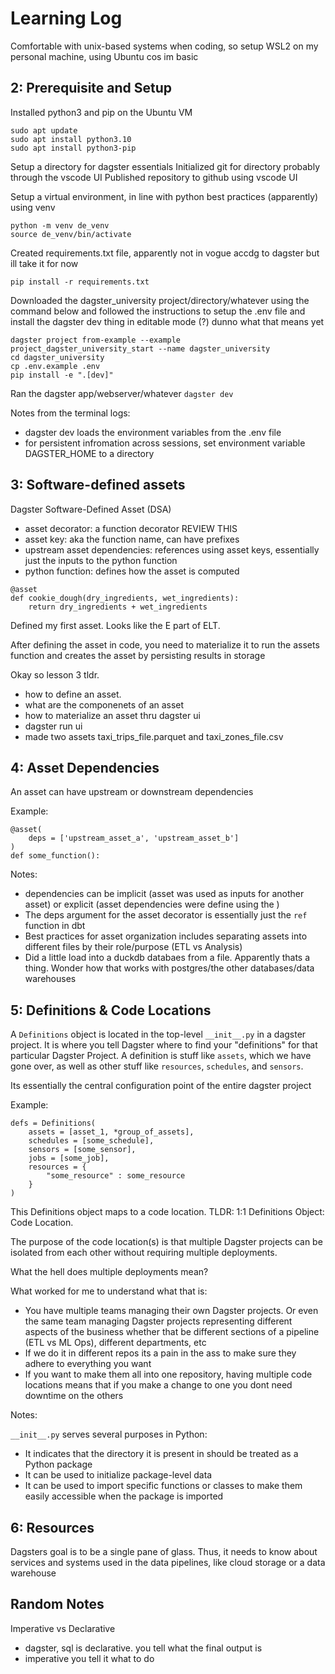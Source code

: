 # Learning Log

Comfortable with unix-based systems when coding, so setup WSL2 on my personal machine, using Ubuntu cos im basic


## 2: Prerequisite and Setup 
Installed python3 and pip on the Ubuntu VM

```
sudo apt update
sudo apt install python3.10
sudo apt install python3-pip
```

Setup a directory for dagster essentials
Initialized git for directory probably through the vscode UI
Published repository to github using vscode UI 


Setup a virtual environment, in line with python best practices (apparently) using venv

```
python -m venv de_venv
source de_venv/bin/activate
```

Created requirements.txt file, apparently not in vogue accdg to dagster but ill take it for now

```
pip install -r requirements.txt
```

Downloaded the dagster_university project/directory/whatever using the command below and followed the instructions to setup the .env file and install the dagster dev thing in editable mode (?) dunno what that means yet

```
dagster project from-example --example project_dagster_university_start --name dagster_university
cd dagster_university
cp .env.example .env
pip install -e ".[dev]"
```

Ran the dagster app/webserver/whatever `dagster dev`

Notes from the terminal logs:
- dagster dev loads the environment variables from the .env file
- for persistent infromation across sessions, set environment variable DAGSTER_HOME to a directory


## 3: Software-defined assets

Dagster Software-Defined Asset (DSA) 
- asset decorator: a function decorator REVIEW THIS
- asset key: aka the function name, can have prefixes 
- upstream asset dependencies: references using asset keys, essentially just the inputs to the python function
- python function: defines how the asset is computed

```
@asset
def cookie_dough(dry_ingredients, wet_ingredients):
    return dry_ingredients + wet_ingredients
```

Defined my first asset. Looks like the E part of ELT. 

After defining the asset in code, you need to materialize it to run the assets function and creates the asset by persisting results in storage

Okay so lesson 3 tldr. 
- how to define an asset.
- what are the componenets of an asset
- how to materialize an asset thru dagster ui
- dagster run ui
- made two assets taxi_trips_file.parquet and taxi_zones_file.csv

## 4: Asset Dependencies
An asset can have upstream or downstream dependencies

Example: 
```
@asset(
    deps = ['upstream_asset_a', 'upstream_asset_b']
)
def some_function():
```

Notes: 
- dependencies can be implicit (asset was used as inputs for another asset) or explicit (asset dependencies were define using the )
- The deps argument for the asset decorator is essentially just the `ref` function in dbt
- Best practices for asset organization includes separating assets into different files by their role/purpose (ETL vs Analysis)
- Did a little load into a duckdb databaes from a file. Apparently thats a thing. Wonder how that works with postgres/the other databases/data warehouses

## 5: Definitions & Code Locations

A `Definitions` object is located in the top-level `__init__.py` in a dagster project. It is where you tell Dagster where to find your "definitions" for that particular Dagster Project. A definition is stuff like `assets`, which we have gone over, as well as other stuff like `resources`, `schedules`, and `sensors`.

Its essentially the central configuration point of the entire dagster project

Example:

```
defs = Definitions(
    assets = [asset_1, *group_of_assets],
    schedules = [some_schedule],
    sensors = [some_sensor],
    jobs = [some_job],
    resources = {
        "some_resource" : some_resource
    }
)
```

This Definitions object maps to a code location. TLDR: 1:1 Definitions Object: Code Location. 

The purpose of the code location(s) is that multiple Dagster projects can be isolated from each other without requiring multiple deployments. 

What the hell does multiple deployments mean?

What worked for me to understand what that is: 
- You have multiple teams managing their own Dagster projects. Or even the same team managing Dagster projects representing different aspects of the business whether that be different sections of a pipeline (ETL vs ML Ops), different departments, etc
- If we do it in different repos its a pain in the ass to make sure they adhere to everything you want
- If you want to make them all into one repository, having multiple code locations means that if you make a change to one you dont need downtime on the others

Notes:

`__init__.py` serves several purposes in Python:
- It indicates that the directory it is present in should be treated as a Python package
- It can be used to initialize package-level data
- It can be used to import specific functions or classes to make them easily accessible when the package is imported

## 6: Resources

Dagsters goal is to be a single pane of glass. Thus, it needs to know about services and systems used in the data pipelines, like cloud storage or a data warehouse







## Random Notes

Imperative vs Declarative
- dagster, sql is declarative. you tell what the final output is
- imperative you tell it what to do